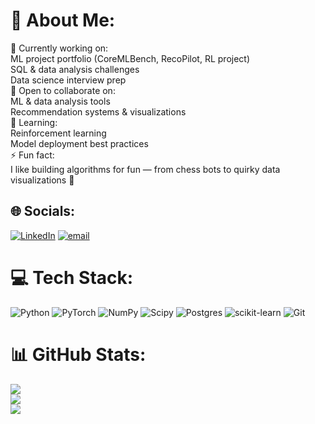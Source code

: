 # 💫 About Me:
🔭 Currently working on:<br>ML project portfolio (CoreMLBench, RecoPilot, RL project)<br>SQL & data analysis challenges<br>Data science interview prep<br>🤝 Open to collaborate on:<br>ML & data analysis tools<br>Recommendation systems & visualizations<br>🌱 Learning:<br>Reinforcement learning<br>Model deployment best practices<br>⚡ Fun fact:<br>I like building algorithms for fun — from chess bots to quirky data visualizations 🚀


## 🌐 Socials:
[![LinkedIn](https://img.shields.io/badge/LinkedIn-%230077B5.svg?logo=linkedin&logoColor=white)](https://linkedin.com/in/arsenii-ahamalov) [![email](https://img.shields.io/badge/Email-D14836?logo=gmail&logoColor=white)](mailto:arseniiahamalov@gmail.com) 

# 💻 Tech Stack:
![Python](https://img.shields.io/badge/python-3670A0?style=for-the-badge&logo=python&logoColor=ffdd54) ![PyTorch](https://img.shields.io/badge/PyTorch-%23EE4C2C.svg?style=for-the-badge&logo=PyTorch&logoColor=white) ![NumPy](https://img.shields.io/badge/numpy-%23013243.svg?style=for-the-badge&logo=numpy&logoColor=white) ![Scipy](https://img.shields.io/badge/SciPy-%230C55A5.svg?style=for-the-badge&logo=scipy&logoColor=%white) ![Postgres](https://img.shields.io/badge/postgres-%23316192.svg?style=for-the-badge&logo=postgresql&logoColor=white) ![scikit-learn](https://img.shields.io/badge/scikit--learn-%23F7931E.svg?style=for-the-badge&logo=scikit-learn&logoColor=white) ![Git](https://img.shields.io/badge/git-%23F05033.svg?style=for-the-badge&logo=git&logoColor=white)
# 📊 GitHub Stats:
![](https://github-readme-stats.vercel.app/api?username=Arsenii-Ahamalov&theme=dark&hide_border=false&include_all_commits=false&count_private=false)<br/>
![](https://nirzak-streak-stats.vercel.app/?user=Arsenii-Ahamalov&theme=dark&hide_border=false)<br/>
![](https://github-readme-stats.vercel.app/api/top-langs/?username=Arsenii-Ahamalov&theme=dark&hide_border=false&include_all_commits=false&count_private=false&layout=compact)

<!-- Proudly created with GPRM ( https://gprm.itsvg.in ) -->